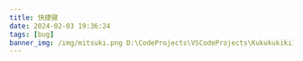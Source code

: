 ```yaml
---
title: 快捷键
date: 2024-02-03 19:36:24
tags: [bug]
banner_img: /img/mitsuki.png D:\CodeProjects\VSCodeProjects\Kukukukiki192.github.io\source\img\virus.JPG
---
```


